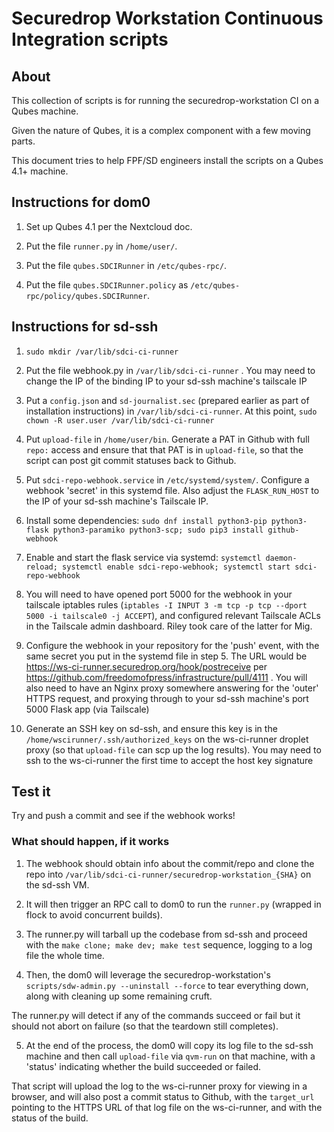 # Securedrop Workstation Continuous Integration scripts

## About

This collection of scripts is for running the securedrop-workstation CI on a Qubes machine.

Given the nature of Qubes, it is a complex component with a few moving parts.

This document tries to help FPF/SD engineers install the scripts on a Qubes 4.1+ machine.

## Instructions for dom0

1. Set up Qubes 4.1 per the Nextcloud doc.

2. Put the file `runner.py` in `/home/user/`.

3. Put the file `qubes.SDCIRunner` in `/etc/qubes-rpc/`.

4. Put the file `qubes.SDCIRunner.policy` as `/etc/qubes-rpc/policy/qubes.SDCIRunner`.


## Instructions for sd-ssh

1. `sudo mkdir /var/lib/sdci-ci-runner`

2. Put the file webhook.py in `/var/lib/sdci-ci-runner` . You may need to change the IP of the binding IP to your sd-ssh machine's tailscale IP

3. Put a `config.json` and `sd-journalist.sec` (prepared earlier as part of installation instructions) in `/var/lib/sdci-ci-runner`. At this point, `sudo chown -R user.user /var/lib/sdci-ci-runner`

4. Put `upload-file` in `/home/user/bin`. Generate a PAT in Github with full `repo:` access and ensure that that PAT is in `upload-file`, so that the script can post git commit statuses back to Github.

5. Put `sdci-repo-webhook.service` in `/etc/systemd/system/`. Configure a webhook 'secret' in this systemd file. Also adjust the `FLASK_RUN_HOST` to the IP of your sd-ssh machine's Tailscale IP.

6. Install some dependencies: `sudo dnf install python3-pip python3-flask python3-paramiko python3-scp; sudo pip3 install github-webhook`

7. Enable and start the flask service via systemd: `systemctl daemon-reload; systemctl enable sdci-repo-webhook; systemctl start sdci-repo-webhook`

8. You will need to have opened port 5000 for the webhook in your tailscale iptables rules (`iptables -I INPUT 3 -m tcp -p tcp --dport 5000 -i tailscale0 -j ACCEPT`), and configured relevant Tailscale ACLs in the Tailscale admin dashboard. Riley took care of the latter for Mig.

9. Configure the webhook in your repository for the 'push' event, with the same secret you put in the systemd file in step 5. The URL would be https://ws-ci-runner.securedrop.org/hook/postreceive per https://github.com/freedomofpress/infrastructure/pull/4111 . You will also need to have an Nginx proxy somewhere answering for the 'outer' HTTPS request, and proxying through to your sd-ssh machine's port 5000 Flask app (via Tailscale)

10. Generate an SSH key on sd-ssh, and ensure this key is in the `/home/wscirunner/.ssh/authorized_keys` on the ws-ci-runner droplet proxy (so that `upload-file` can scp up the log results). You may need to ssh to the ws-ci-runner the first time to accept the host key signature


## Test it

Try and push a commit and see if the webhook works!

### What should happen, if it works

1. The webhook should obtain info about the commit/repo and clone the repo into `/var/lib/sdci-ci-runner/securedrop-workstation_{SHA}` on the sd-ssh VM.

2. It will then trigger an RPC call to dom0 to run the `runner.py` (wrapped in flock to avoid concurrent builds).

3. The runner.py will tarball up the codebase from sd-ssh and proceed with the `make clone; make dev; make test` sequence, logging to a log file the whole time.

4. Then, the dom0 will leverage the securedrop-workstation's `scripts/sdw-admin.py --uninstall --force` to tear everything down, along with cleaning up some remaining cruft.

The runner.py will detect if any of the commands succeed or fail but it should not abort on failure (so that the teardown still completes).

5. At the end of the process, the dom0 will copy its log file to the sd-ssh machine and then call `upload-file` via `qvm-run` on that machine, with a 'status' indicating whether the build succeeded or failed.

That script will upload the log to the ws-ci-runner proxy for viewing in a browser, and will also post a commit status to Github, with the `target_url` pointing to the HTTPS URL of that log file on the ws-ci-runner, and with the status of the build.
